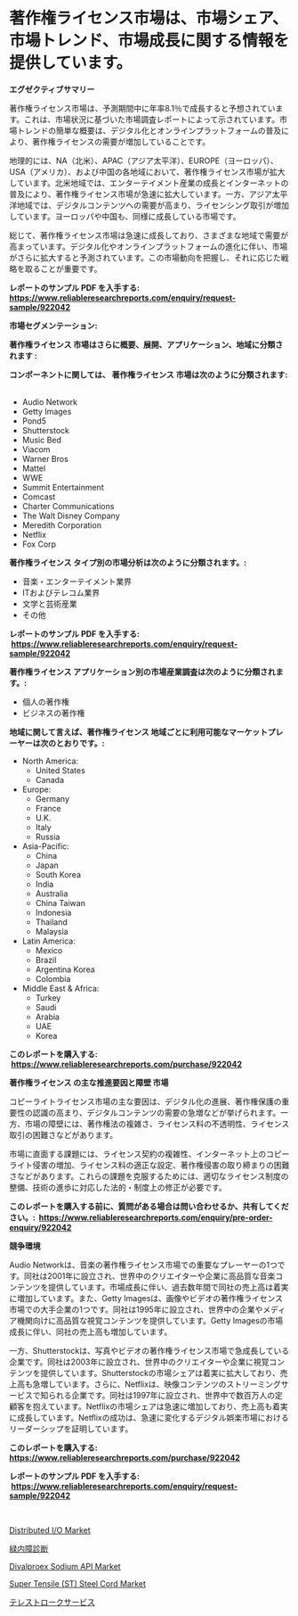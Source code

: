 <p><h1>著作権ライセンス市場は、市場シェア、市場トレンド、市場成長に関する情報を提供しています。</h1></p><p><strong>エグゼクティブサマリー</strong></p>
<p><p>著作権ライセンス市場は、予測期間中に年率8.1％で成長すると予想されています。これは、市場状況に基づいた市場調査レポートによって示されています。市場トレンドの簡単な概要は、デジタル化とオンラインプラットフォームの普及により、著作権ライセンスの需要が増加していることです。</p><p>地理的には、NA（北米）、APAC（アジア太平洋）、EUROPE（ヨーロッパ）、USA（アメリカ）、および中国の各地域において、著作権ライセンス市場が拡大しています。北米地域では、エンターテイメント産業の成長とインターネットの普及により、著作権ライセンス市場が急速に拡大しています。一方、アジア太平洋地域では、デジタルコンテンツへの需要が高まり、ライセンシング取引が増加しています。ヨーロッパや中国も、同様に成長している市場です。</p><p>総じて、著作権ライセンス市場は急速に成長しており、さまざまな地域で需要が高まっています。デジタル化やオンラインプラットフォームの進化に伴い、市場がさらに拡大すると予測されています。この市場動向を把握し、それに応じた戦略を取ることが重要です。</p></p>
<p><strong>レポートのサンプル PDF を入手する: <a href="https://www.reliableresearchreports.com/enquiry/request-sample/922042">https://www.reliableresearchreports.com/enquiry/request-sample/922042</a></strong></p>
<p><strong>市場セグメンテーション:</strong></p>
<p><strong> 著作権ライセンス 市場はさらに概要、展開、アプリケーション、地域に分類されます :</strong></p>
<p><strong>コンポーネントに関しては、 著作権ライセンス 市場は次のように分類されます: &nbsp;</strong></p>
<p><ul><li>Audio Network</li><li>Getty Images</li><li>Pond5</li><li>Shutterstock</li><li>Music Bed</li><li>Viacom</li><li>Warner Bros</li><li>Mattel</li><li>WWE</li><li>Summit Entertainment</li><li>Comcast</li><li>Charter Communications</li><li>The Walt Disney Company</li><li>Meredith Corporation</li><li>Netflix</li><li>Fox Corp</li></ul></p>
<p><strong> 著作権ライセンス タイプ別の市場分析は次のように分類されます。:</strong></p>
<p><ul><li>音楽・エンターテイメント業界</li><li>ITおよびテレコム業界</li><li>文学と芸術産業</li><li>その他</li></ul></p>
<p><strong>レポートのサンプル PDF を入手する: &nbsp;<a href="https://www.reliableresearchreports.com/enquiry/request-sample/922042">https://www.reliableresearchreports.com/enquiry/request-sample/922042</a></strong></p>
<p><strong> 著作権ライセンス アプリケーション別の市場産業調査は次のように分類されます。:</strong></p>
<p><ul><li>個人の著作権</li><li>ビジネスの著作権</li></ul></p>
<p><strong>地域に関して言えば、著作権ライセンス 地域ごとに利用可能なマーケットプレーヤーは次のとおりです。:</strong></p>
<p><ul>
    <li>
        North America:
        <ul>
            <li>United States</li>
            <li>Canada</li>
        </ul>
    </li>
    <li>
        Europe:
        <ul>
            <li>Germany</li>
            <li>France</li>
            <li>U.K.</li>
            <li>Italy</li>
            <li>Russia</li>
        </ul>
    </li>
    <li>
        Asia-Pacific:
        <ul>
            <li>China</li>
            <li>Japan</li>
            <li>South Korea</li>
            <li>India</li>
            <li>Australia</li>
            <li>China Taiwan</li>
            <li>Indonesia</li>
            <li>Thailand</li>
            <li>Malaysia</li>
        </ul>
    </li>
    <li>
        Latin America:
        <ul>
            <li>Mexico</li>
            <li>Brazil</li>
            <li>Argentina Korea</li>
            <li>Colombia</li>
        </ul>
    </li>
    <li>
        Middle East & Africa:
        <ul>
            <li>Turkey</li>
            <li>Saudi</li>
            <li>Arabia</li>
            <li>UAE</li>
            <li>Korea</li>
        </ul>
    </li>
    </ul></p>
<p><strong>このレポートを購入する: &nbsp;<a href="https://www.reliableresearchreports.com/purchase/922042">https://www.reliableresearchreports.com/purchase/922042</a></strong></p>
<p><strong>著作権ライセンス の主な推進要因と障壁 市場</strong></p>
<p><p>コピーライトライセンス市場の主な要因は、デジタル化の進展、著作権保護の重要性の認識の高まり、デジタルコンテンツの需要の急増などが挙げられます。一方、市場の障壁には、著作権法の複雑さ、ライセンス料の不透明性、ライセンス取引の困難さなどがあります。</p><p>市場に直面する課題には、ライセンス契約の複雑性、インターネット上のコピーライト侵害の増加、ライセンス料の適正な設定、著作権侵害の取り締まりの困難さなどがあります。これらの課題を克服するためには、適切なライセンス制度の整備、技術の進歩に対応した法的・制度上の修正が必要です。</p></p>
<p><strong>このレポートを購入する前に、質問がある場合は問い合わせるか、共有してください。:&nbsp; <a href="https://www.reliableresearchreports.com/enquiry/pre-order-enquiry/922042">https://www.reliableresearchreports.com/enquiry/pre-order-enquiry/922042</a></strong></p>
<p><strong>競争環境</strong></p>
<p><p>Audio Networkは、音楽の著作権ライセンス市場での重要なプレーヤーの1つです。同社は2001年に設立され、世界中のクリエイターや企業に高品質な音楽コンテンツを提供しています。市場成長に伴い、過去数年間で同社の売上高は着実に増加しています。また、Getty Imagesは、画像やビデオの著作権ライセンス市場での大手企業の1つです。同社は1995年に設立され、世界中の企業やメディア機関向けに高品質な視覚コンテンツを提供しています。Getty Imagesの市場成長に伴い、同社の売上高も増加しています。</p><p>一方、Shutterstockは、写真やビデオの著作権ライセンス市場で急成長している企業です。同社は2003年に設立され、世界中のクリエイターや企業に視覚コンテンツを提供しています。Shutterstockの市場シェアは着実に拡大しており、売上高も急増しています。さらに、Netflixは、映像コンテンツのストリーミングサービスで知られる企業です。同社は1997年に設立され、世界中で数百万人の定顧客を抱えています。Netflixの市場シェアは急速に増加しており、売上高も着実に成長しています。Netflixの成功は、急速に変化するデジタル娯楽市場におけるリーダーシップを証明しています。</p></p>
<p><strong>このレポートを購入する: &nbsp; <a href="https://www.reliableresearchreports.com/purchase/922042">https://www.reliableresearchreports.com/purchase/922042</a></strong></p>
<p><strong>レポートのサンプル PDF を入手する: &nbsp;<a href="https://www.reliableresearchreports.com/enquiry/request-sample/922042">https://www.reliableresearchreports.com/enquiry/request-sample/922042</a></strong><strong></strong></p>
<p>&nbsp;</p>
<p><p><a href="https://github.com/santosh758595/Market-Research-Report-List-3/blob/main/distributed-io-market.md">Distributed I/O Market</a></p><p><a href="https://github.com/mohamedbakry57/Market-Research-Report-List-2/blob/main/4007657182437.md">緑内障診断</a></p><p><a href="https://issuu.com/reportprime-2/docs/divalproex-sodium-api-market-size-2030.pptx">Divalproex Sodium API Market</a></p><p><a href="https://github.com/elizabethdagraca/Market-Research-Report-List-2/blob/main/super-tensile-st-steel-cord-market.md">Super Tensile (ST) Steel Cord Market</a></p><p><a href="https://github.com/lababdou/Market-Research-Report-List-2/blob/main/1561724182438.md">テレストロークサービス</a></p></p>
